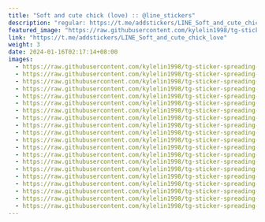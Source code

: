 ```yaml
---
title: "Soft and cute chick (love) :: @line_stickers"
description: "regular: https://t.me/addstickers/LINE_Soft_and_cute_chick_love"
featured_image: "https://raw.githubusercontent.com/kylelin1998/tg-sticker-spreading-worldwide-images/main/img/b9f4f156-9b1d-402e-8937-a43f23426bc0.jpg"
link: "https://t.me/addstickers/LINE_Soft_and_cute_chick_love"
weight: 3
date: 2024-01-16T02:17:14+08:00
images:
  - https://raw.githubusercontent.com/kylelin1998/tg-sticker-spreading-worldwide-images/main/img/b9f4f156-9b1d-402e-8937-a43f23426bc0.jpg
  - https://raw.githubusercontent.com/kylelin1998/tg-sticker-spreading-worldwide-images/main/img/ff0a6431-5e51-47a6-a60a-5e5baa40d75a.jpg
  - https://raw.githubusercontent.com/kylelin1998/tg-sticker-spreading-worldwide-images/main/img/e79b7977-517e-4020-95c3-735e0121629c.jpg
  - https://raw.githubusercontent.com/kylelin1998/tg-sticker-spreading-worldwide-images/main/img/f0202b63-5aa8-4572-8ca1-43b6d9087a18.jpg
  - https://raw.githubusercontent.com/kylelin1998/tg-sticker-spreading-worldwide-images/main/img/b0472cf5-22e3-438b-93ef-236f21441a32.jpg
  - https://raw.githubusercontent.com/kylelin1998/tg-sticker-spreading-worldwide-images/main/img/d47c8339-5398-42f7-be98-7fc56fc9fab1.jpg
  - https://raw.githubusercontent.com/kylelin1998/tg-sticker-spreading-worldwide-images/main/img/c73ebb0d-ddc2-4e3f-85a6-69ae8a2d9961.jpg
  - https://raw.githubusercontent.com/kylelin1998/tg-sticker-spreading-worldwide-images/main/img/ebcc545b-6a6c-40f9-80ca-351c79b16404.jpg
  - https://raw.githubusercontent.com/kylelin1998/tg-sticker-spreading-worldwide-images/main/img/4d87b4cd-8468-4bdf-8767-a6e78c67e60c.jpg
  - https://raw.githubusercontent.com/kylelin1998/tg-sticker-spreading-worldwide-images/main/img/c20db331-7f34-4800-b66d-9cf895ec4d4e.jpg
  - https://raw.githubusercontent.com/kylelin1998/tg-sticker-spreading-worldwide-images/main/img/0bad3cdf-588e-4c59-b920-b66098dd6ef4.jpg
  - https://raw.githubusercontent.com/kylelin1998/tg-sticker-spreading-worldwide-images/main/img/5391ef98-f770-405e-a308-228af650184a.jpg
  - https://raw.githubusercontent.com/kylelin1998/tg-sticker-spreading-worldwide-images/main/img/6beb32ab-836a-4d97-b18a-6a30ac02b974.jpg
  - https://raw.githubusercontent.com/kylelin1998/tg-sticker-spreading-worldwide-images/main/img/3caffeb2-c5b2-40a9-9f04-b1f6f9e8b700.jpg
  - https://raw.githubusercontent.com/kylelin1998/tg-sticker-spreading-worldwide-images/main/img/a467fec2-d93c-4bf4-985f-799c4aa2bb53.jpg
  - https://raw.githubusercontent.com/kylelin1998/tg-sticker-spreading-worldwide-images/main/img/01dfec4d-1fd8-4f03-860a-dc10bfdaa874.jpg
  - https://raw.githubusercontent.com/kylelin1998/tg-sticker-spreading-worldwide-images/main/img/dd96b178-8081-4722-bb5e-6578b7f22d93.jpg
  - https://raw.githubusercontent.com/kylelin1998/tg-sticker-spreading-worldwide-images/main/img/30b24e2b-5ca8-4028-8a14-335e8ec3b36b.jpg
  - https://raw.githubusercontent.com/kylelin1998/tg-sticker-spreading-worldwide-images/main/img/d181bd74-88d0-44d7-b651-5be0bd510067.jpg
  - https://raw.githubusercontent.com/kylelin1998/tg-sticker-spreading-worldwide-images/main/img/f886adec-009d-4c58-be84-c6c3f2d0eb1c.jpg
---
```

